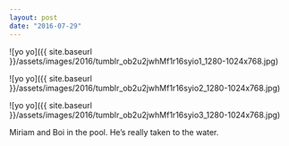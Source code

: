 ```yaml
---
layout: post
date: "2016-07-29"
---
```


![yo yo]({{ site.baseurl }}/assets/images/2016/tumblr_ob2u2jwhMf1r16syio1_1280-1024x768.jpg)

![yo yo]({{ site.baseurl }}/assets/images/2016/tumblr_ob2u2jwhMf1r16syio2_1280-1024x768.jpg)

![yo yo]({{ site.baseurl }}/assets/images/2016/tumblr_ob2u2jwhMf1r16syio3_1280-1024x768.jpg)

Miriam and Boi in the pool. He’s really taken to the water.
